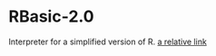 # RBasic-2.0
Interpreter for a simplified version of R.
[a relative link](https://github.com/yaremenko8/RBasic-2.0/blob/master/RBasic%202.0.pdf)
